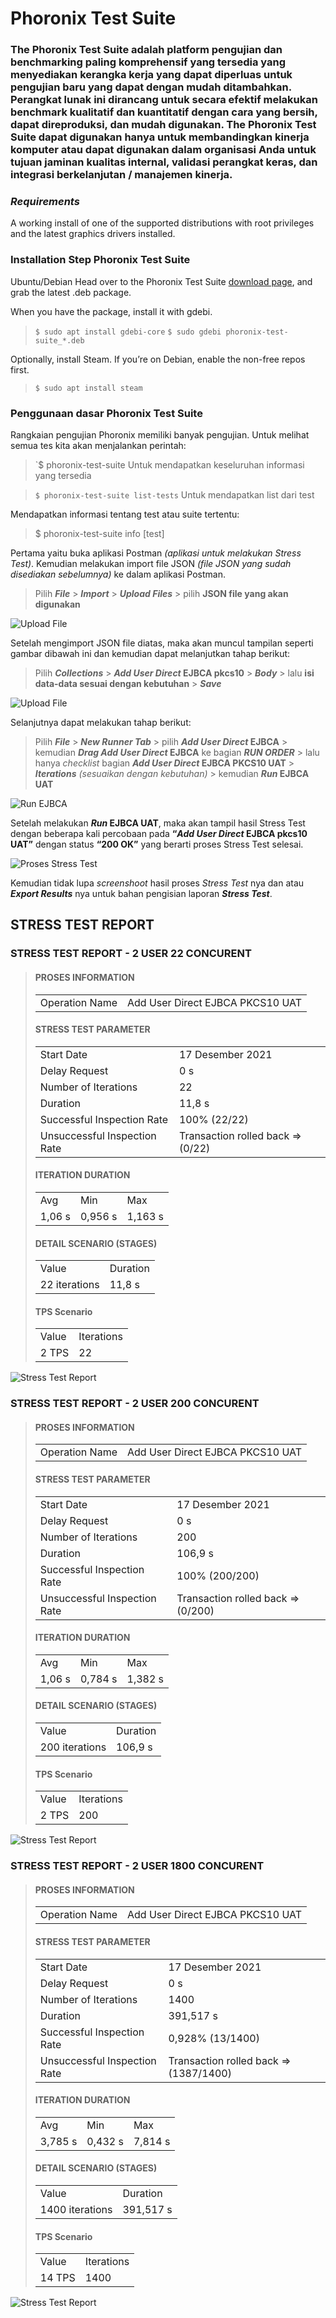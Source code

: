 # **Phoronix Test Suite**

### **The Phoronix Test Suite adalah platform pengujian dan benchmarking paling komprehensif yang tersedia yang menyediakan kerangka kerja yang dapat diperluas untuk pengujian baru yang dapat dengan mudah ditambahkan. Perangkat lunak ini dirancang untuk secara efektif melakukan benchmark kualitatif dan kuantitatif dengan cara yang bersih, dapat direproduksi, dan mudah digunakan. The Phoronix Test Suite dapat digunakan hanya untuk membandingkan kinerja komputer atau dapat digunakan dalam organisasi Anda untuk tujuan jaminan kualitas internal, validasi perangkat keras, dan integrasi berkelanjutan / manajemen kinerja.**

### *Requirements*
A working install of one of the supported distributions with root privileges and the latest graphics drivers installed.

### **Installation Step Phoronix Test Suite**
Ubuntu/Debian
Head over to the Phoronix Test Suite [download page](https://www.phoronix-test-suite.com/?k=downloads), and grab the latest .deb package.

When you have the package, install it with gdebi.

>`$ sudo apt install gdebi-core`
>`$ sudo gdebi phoronix-test-suite_*.deb`

Optionally, install Steam. If you’re on Debian, enable the non-free repos first.

>`$ sudo apt install steam`

### Penggunaan dasar Phoronix Test Suite
Rangkaian pengujian Phoronix memiliki banyak pengujian. Untuk melihat semua tes kita akan menjalankan perintah:

>`$ phoronix-test-suite 
Untuk mendapatkan keseluruhan informasi yang tersedia

>`$ phoronix-test-suite list-tests`
Untuk mendapatkan list dari test

Mendapatkan informasi tentang test atau suite tertentu:

>$ phoronix-test-suite info [test]



Pertama yaitu buka aplikasi Postman _(aplikasi untuk melakukan Stress Test)_. Kemudian melakukan import file JSON _(file JSON yang sudah disediakan sebelumnya)_ ke dalam aplikasi Postman.

> Pilih **_File_** > **_Import_** > **_Upload Files_** > pilih **JSON file yang akan digunakan**

![Upload File](https://i.ibb.co/DrwXRYq/1.png "Upload file di aplikasi postman")


Setelah mengimport JSON file diatas, maka akan muncul tampilan seperti gambar dibawah ini dan kemudian dapat melanjutkan tahap berikut:

> Pilih **_Collections_** > **_Add User Direct_ EJBCA pkcs10** > **_Body_** > lalu **isi data-data sesuai dengan kebutuhan** > **_Save_**

![Upload File](https://i.ibb.co/WWdYn4q/2.png "Upload file di aplikasi postman")

Selanjutnya dapat melakukan tahap berikut:

> Pilih **_File_** > **_New Runner Tab_** > pilih **_Add User Direct_ EJBCA** > kemudian **_Drag Add User Direct_ EJBCA** ke bagian **_RUN ORDER_** > lalu hanya _checklist_ bagian **_Add User Direct_ EJBCA PKCS10 UAT** > **_Iterations_** _(sesuaikan dengan kebutuhan)_ > kemudian **_Run_ EJBCA UAT**

![Run EJBCA](https://i.ibb.co/BLdWN5q/3.png "Run EJBCA")

Setelah melakukan **_Run_ EJBCA UAT**, maka akan tampil hasil Stress Test dengan beberapa kali percobaan pada **“_Add User Direct_ EJBCA pkcs10 UAT”** dengan status **“200 OK”** yang berarti proses Stress Test selesai. 

![Proses Stress Test](https://i.ibb.co/hY2ds06/4.png "proses stress test selesai")


Kemudian tidak lupa _screenshoot_ hasil proses _Stress Test_ nya dan atau **_Export Results_** nya untuk bahan pengisian laporan **_Stress Test_**.

## **STRESS TEST REPORT**

### **STRESS TEST REPORT - 2 USER 22 CONCURENT**
> #### **PROSES INFORMATION**
> |                |                             |
> | -----          | --------------------------- |
> | Operation Name | Add User Direct EJBCA PKCS10 UAT |
>
> #### **STRESS TEST PARAMETER**
> |                                 |           |
> | -----                           | ---       |
> | Start Date	                    | 17 Desember 2021 |
> | Delay Request	                | 0 s       |
> | Number of Iterations	        |22         |
> | Duration	                    | 11,8 s |
> | Successful Inspection Rate	    | 100% (22/22) |
> | Unsuccessful Inspection Rate	|Transaction rolled back => (0/22) |
> #### **ITERATION DURATION**
> |         |           |         |
> | -----   | ---       | ---     |
> | Avg	    | Min	    | Max     |
> | 1,06 s	| 0,956 s	| 1,163 s |
> #### **DETAIL SCENARIO (STAGES)**
> |                 |          |
> | -----           | ---      |
> | Value	        | Duration |
> | 22 iterations	| 11,8 s   |
> #### **TPS Scenario**
> |         |            |    
> | -----   | ---        |
> | Value	| Iterations |
> | 2 TPS	| 22         |

![Stress Test Report](https://i.ibb.co/L1yBmgz/1.jpg "Stress Test Report - 2 User 22 Concurents")

### **STRESS TEST REPORT - 2 USER 200 CONCURENT**
> #### **PROSES INFORMATION**
> |                |                             |
> | -----          | --------------------------- |
> | Operation Name | Add User Direct EJBCA PKCS10 UAT |
>
> #### **STRESS TEST PARAMETER**
> |                                 |                        |
> | -----                           | ---                    |
> | Start Date	                    | 17 Desember 2021       |
> | Delay Request	                | 0 s                    |
> | Number of Iterations	        | 200                    |
> | Duration	                    | 106,9 s                |
> | Successful Inspection Rate	    | 100% (200/200)         |
> | Unsuccessful Inspection Rate	|Transaction rolled back => (0/200) |
> #### **ITERATION DURATION**
> |         |           |         |
> | -----   | ---       | ---     |
> | Avg	    | Min	    | Max     |
> | 1,06 s	| 0,784 s	| 1,382 s |
> #### **DETAIL SCENARIO (STAGES)**
> |                 |          |
> | -----           | ---      |
> | Value	        | Duration |
> | 200 iterations	| 106,9 s  |
> #### **TPS Scenario**
> |         |            |    
> | -----   | ---        |
> | Value	| Iterations |
> | 2 TPS	| 200        |

![Stress Test Report](https://i.ibb.co/HntsS70/2.jpg "Stress Test Report - 2 User 200 Concurents")

### **STRESS TEST REPORT - 2 USER 1800 CONCURENT**
> #### **PROSES INFORMATION**
> |                |                             |
> | -----          | --------------------------- |
> | Operation Name | Add User Direct EJBCA PKCS10 UAT |
>
> #### **STRESS TEST PARAMETER**
> |                                 |                        |
> | -----                           | ---                    |
> | Start Date	                    | 17 Desember 2021       |
> | Delay Request	                | 0 s                    |
> | Number of Iterations	        | 1400                   |
> | Duration	                    | 391,517 s              |
> | Successful Inspection Rate	    | 0,928% (13/1400)       |
> | Unsuccessful Inspection Rate	|Transaction rolled back => (1387/1400) |
> #### **ITERATION DURATION**
> |         |           |         |
> | -----   | ---       | ---     |
> | Avg	    | Min	    | Max     |
> | 3,785 s	| 0,432 s	| 7,814 s |
> #### **DETAIL SCENARIO (STAGES)**
> |                 |          |
> | -----           | ---      |
> | Value	        | Duration |
> | 1400 iterations	| 391,517 s|
> #### **TPS Scenario**
> |         |            |    
> | -----   | ---        |
> | Value	| Iterations |
> | 14 TPS	| 1400       |

![Stress Test Report](https://i.ibb.co/ckTRyKg/3.jpg "Stress Test Report - 2 User 1800 Concurents")

